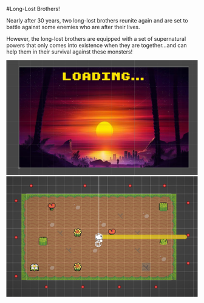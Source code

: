 #Long-Lost Brothers!


Nearly after 30 years, two long-lost brothers reunite again and are set to battle against some enemies who are after their lives. 

However, the long-lost brothers are equipped with a set of supernatural powers that only comes into existence when they are together…and can help them in their survival against these monsters!

![My Image](loading_screen.PNG)
![My Image](game_screen.PNG)
